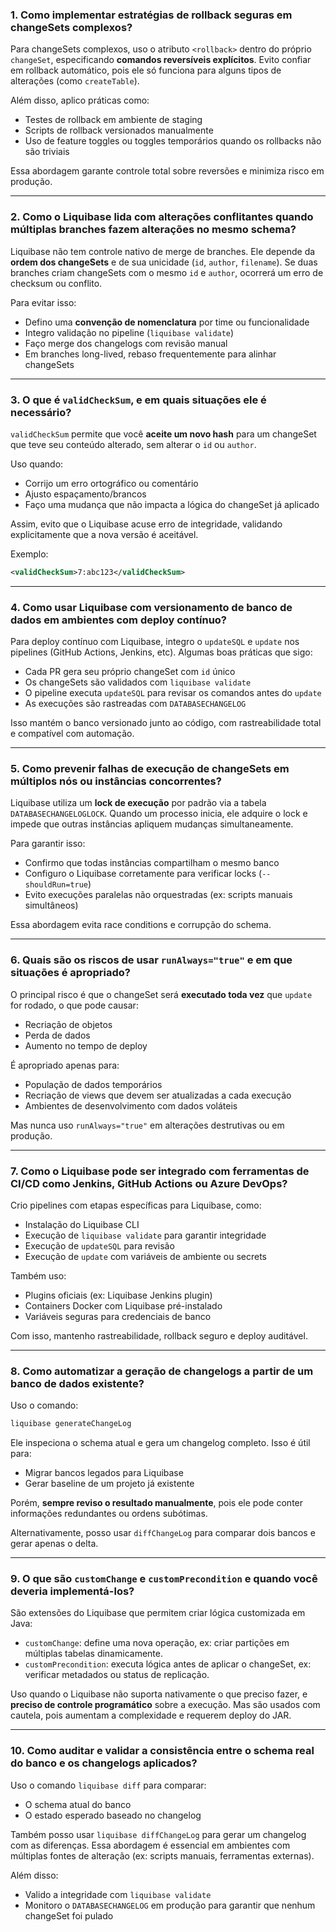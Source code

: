 ### 1. **Como implementar estratégias de rollback seguras em changeSets complexos?**

Para changeSets complexos, uso o atributo `<rollback>` dentro do próprio `changeSet`, especificando **comandos reversíveis explícitos**. Evito confiar em rollback automático, pois ele só funciona para alguns tipos de alterações (como `createTable`).

Além disso, aplico práticas como:

* Testes de rollback em ambiente de staging
* Scripts de rollback versionados manualmente
* Uso de feature toggles ou toggles temporários quando os rollbacks não são triviais

Essa abordagem garante controle total sobre reversões e minimiza risco em produção.

---

### 2. **Como o Liquibase lida com alterações conflitantes quando múltiplas branches fazem alterações no mesmo schema?**

Liquibase não tem controle nativo de merge de branches. Ele depende da **ordem dos changeSets** e de sua unicidade (`id`, `author`, `filename`). Se duas branches criam changeSets com o mesmo `id` e `author`, ocorrerá um erro de checksum ou conflito.

Para evitar isso:

* Defino uma **convenção de nomenclatura** por time ou funcionalidade
* Integro validação no pipeline (`liquibase validate`)
* Faço merge dos changelogs com revisão manual
* Em branches long-lived, rebaso frequentemente para alinhar changeSets

---

### 3. **O que é `validCheckSum`, e em quais situações ele é necessário?**

`validCheckSum` permite que você **aceite um novo hash** para um changeSet que teve seu conteúdo alterado, sem alterar o `id` ou `author`.

Uso quando:

* Corrijo um erro ortográfico ou comentário
* Ajusto espaçamento/brancos
* Faço uma mudança que não impacta a lógica do changeSet já aplicado

Assim, evito que o Liquibase acuse erro de integridade, validando explicitamente que a nova versão é aceitável.

Exemplo:

```xml
<validCheckSum>7:abc123</validCheckSum>
```

---

### 4. **Como usar Liquibase com versionamento de banco de dados em ambientes com deploy contínuo?**

Para deploy contínuo com Liquibase, integro o `updateSQL` e `update` nos pipelines (GitHub Actions, Jenkins, etc). Algumas boas práticas que sigo:

* Cada PR gera seu próprio changeSet com `id` único
* Os changeSets são validados com `liquibase validate`
* O pipeline executa `updateSQL` para revisar os comandos antes do `update`
* As execuções são rastreadas com `DATABASECHANGELOG`

Isso mantém o banco versionado junto ao código, com rastreabilidade total e compatível com automação.

---

### 5. **Como prevenir falhas de execução de changeSets em múltiplos nós ou instâncias concorrentes?**

Liquibase utiliza um **lock de execução** por padrão via a tabela `DATABASECHANGELOGLOCK`. Quando um processo inicia, ele adquire o lock e impede que outras instâncias apliquem mudanças simultaneamente.

Para garantir isso:

* Confirmo que todas instâncias compartilham o mesmo banco
* Configuro o Liquibase corretamente para verificar locks (`--shouldRun=true`)
* Evito execuções paralelas não orquestradas (ex: scripts manuais simultâneos)

Essa abordagem evita race conditions e corrupção do schema.

---

### 6. **Quais são os riscos de usar `runAlways="true"` e em que situações é apropriado?**

O principal risco é que o changeSet será **executado toda vez** que `update` for rodado, o que pode causar:

* Recriação de objetos
* Perda de dados
* Aumento no tempo de deploy

É apropriado apenas para:

* População de dados temporários
* Recriação de views que devem ser atualizadas a cada execução
* Ambientes de desenvolvimento com dados voláteis

Mas nunca uso `runAlways="true"` em alterações destrutivas ou em produção.

---

### 7. **Como o Liquibase pode ser integrado com ferramentas de CI/CD como Jenkins, GitHub Actions ou Azure DevOps?**

Crio pipelines com etapas específicas para Liquibase, como:

* Instalação do Liquibase CLI
* Execução de `liquibase validate` para garantir integridade
* Execução de `updateSQL` para revisão
* Execução de `update` com variáveis de ambiente ou secrets

Também uso:

* Plugins oficiais (ex: Liquibase Jenkins plugin)
* Containers Docker com Liquibase pré-instalado
* Variáveis seguras para credenciais de banco

Com isso, mantenho rastreabilidade, rollback seguro e deploy auditável.

---

### 8. **Como automatizar a geração de changelogs a partir de um banco de dados existente?**

Uso o comando:

```bash
liquibase generateChangeLog
```

Ele inspeciona o schema atual e gera um changelog completo. Isso é útil para:

* Migrar bancos legados para Liquibase
* Gerar baseline de um projeto já existente

Porém, **sempre reviso o resultado manualmente**, pois ele pode conter informações redundantes ou ordens subótimas.

Alternativamente, posso usar `diffChangeLog` para comparar dois bancos e gerar apenas o delta.

---

### 9. **O que são `customChange` e `customPrecondition` e quando você deveria implementá-los?**

São extensões do Liquibase que permitem criar lógica customizada em Java:

* `customChange`: define uma nova operação, ex: criar partições em múltiplas tabelas dinamicamente.
* `customPrecondition`: executa lógica antes de aplicar o changeSet, ex: verificar metadados ou status de replicação.

Uso quando o Liquibase não suporta nativamente o que preciso fazer, e **preciso de controle programático** sobre a execução. Mas são usados com cautela, pois aumentam a complexidade e requerem deploy do JAR.

---

### 10. **Como auditar e validar a consistência entre o schema real do banco e os changelogs aplicados?**

Uso o comando `liquibase diff` para comparar:

* O schema atual do banco
* O estado esperado baseado no changelog

Também posso usar `liquibase diffChangeLog` para gerar um changelog com as diferenças. Essa abordagem é essencial em ambientes com múltiplas fontes de alteração (ex: scripts manuais, ferramentas externas).

Além disso:

* Valido a integridade com `liquibase validate`
* Monitoro o `DATABASECHANGELOG` em produção para garantir que nenhum changeSet foi pulado
